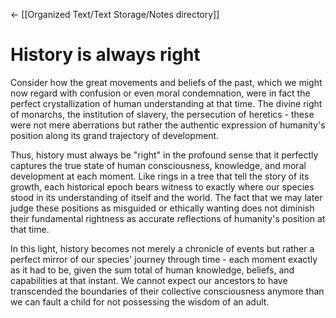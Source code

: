 <- [[Organized Text/Text Storage/Notes directory]]
# History is always right
Consider how the great movements and beliefs of the past, which we might now regard with confusion or even moral condemnation, were in fact the perfect crystallization of human understanding at that time. The divine right of monarchs, the institution of slavery, the persecution of heretics - these were not mere aberrations but rather the authentic expression of humanity's position along its grand trajectory of development.

Thus, history must always be "right" in the profound sense that it perfectly captures the true state of human consciousness, knowledge, and moral development at each moment. Like rings in a tree that tell the story of its growth, each historical epoch bears witness to exactly where our species stood in its understanding of itself and the world. The fact that we may later judge these positions as misguided or ethically wanting does not diminish their fundamental rightness as accurate reflections of humanity's position at that time.

In this light, history becomes not merely a chronicle of events but rather a perfect mirror of our species' journey through time - each moment exactly as it had to be, given the sum total of human knowledge, beliefs, and capabilities at that instant. We cannot expect our ancestors to have transcended the boundaries of their collective consciousness anymore than we can fault a child for not possessing the wisdom of an adult.